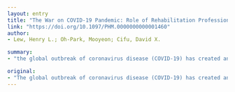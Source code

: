 ```yaml
---
layout: entry
title: "The War on COVID-19 Pandemic: Role of Rehabilitation Professionals and Hospitals"
link: "https://doi.org/10.1097/PHM.0000000000001460"
author:
- Lew, Henry L.; Oh-Park, Mooyeon; Cifu, David X.

summary:
- "the global outbreak of coronavirus disease (COVID-19) has created an unprecedented challenge to the society. Clinicians across the nation's rehabilitation system have already begun working to initiate intensive care unit-based rehabilitation care. The complications can be reduced by delivering interdisciplinary rehabilitation that is initiated early and continued throughout the acute hospital stay. Rehabilitation professionals can play an important role in the recovery process for individuals with the disease."

original:
- "The global outbreak of coronavirus disease (COVID-19) has created an unprecedented challenge to the society. Currently, the United States stands as the most affected country, and the entire healthcare system is affected, from emergency department, intensive care unit, post-acute care, outpatient, to home care. Considering the debility, neurological, pulmonary, neuromuscular and cognitive complications, rehabilitation professionals can play an important role in the recovery process for individuals with COVID-19. Clinicians across the nation's rehabilitation system have already begun working to initiate intensive care unit-based rehabilitation care and develop programs, settings and specialized care to meet the short- and long-term needs of these individuals. We describe the anticipated rehabilitation demands, and the strategies to meet the needs of this population. The complications from COVID-19 can be reduced by (1) delivering interdisciplinary rehabilitation that is initiated early and continued throughout the acute hospital stay, (2) providing patient/family education for self-care after discharge from inpatient rehabilitation at either acute or subacute settings, and (3) continuing rehabilitation care in the outpatient setting, and at home through ongoing therapy either in-person or via telehealth."
---
```


